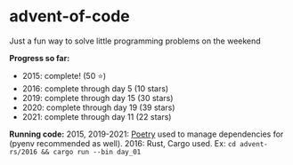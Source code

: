 # advent-of-code

Just a fun way to solve little programming problems on the weekend

**Progress so far:** 
* 2015: complete! (50 :star:)
* 2016: complete through day 5 (10 stars)
* 2019: complete through day 15 (30 stars)
* 2020: complete through day 19 (39 stars)
* 2021: complete through day 11 (22 stars)

**Running code:**
2015, 2019-2021: [Poetry](https://python-poetry.org) used to manage dependencies for (pyenv recommended as well).
2016: Rust, Cargo used. Ex: `cd advent-rs/2016 && cargo run --bin day_01`
